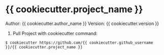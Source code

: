 # {{ cookiecutter.project_name }}

Author: {{ cookiecutter.author_name }}
Version: {{ cookiecutter.version }}

1. Pull Project with cookiecutter command:  
``` shell
$ cookiecutter https://github.com/{{ cookiecutter.github_username }}/{{ cookiecutter.project_name }}  
```

